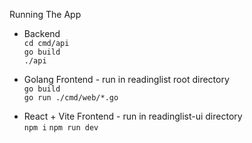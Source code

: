 Running The App
- Backend \
  ``cd cmd/api`` \
  ``go build`` \
  ``./api `` 

- Golang Frontend - run in readinglist root directory \
  ``go build`` \
  ``go run ./cmd/web/*.go `` 

- React + Vite Frontend - run in readinglist-ui directory \
  ``npm i``
  ``npm run dev``



